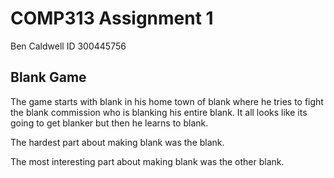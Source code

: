 # COMP313 Assignment 1
Ben Caldwell
ID 300445756

## Blank Game
The game starts with blank in his home town of blank where he tries to fight the blank commission who is blanking his entire blank. It all looks like its going to get blanker but then he learns to blank.

The hardest part about making blank was the blank.

The most interesting part about making blank was the other blank.

